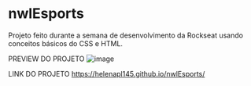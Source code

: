 # nwlEsports
Projeto feito durante a semana de desenvolvimento da Rockseat usando conceitos básicos do CSS e HTML.

PREVIEW DO PROJETO 
![image](https://github.com/Helenapl145/nwlEsports/assets/71864098/720360fa-5267-4da1-b934-9b00255fb808)

LINK DO PROJETO
https://helenapl145.github.io/nwlEsports/

